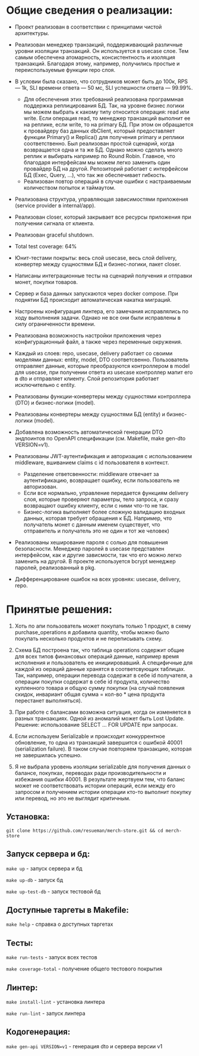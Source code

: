 
# Общие сведения о реализации:

* Проект реализован в соответствии с принципами чистой архитектуры.

* Реализован менеджер транзакций, поддерживающий различные уровни изоляции транзакций. Он используется в usecase слое. Тем самым обеспечена атомарность, консистентность и изоляция транзакций. Благодаря этому, например, получились простые и переиспользуемые функции repo слоя.

* В условии была сказано, что сотрудников может быть до 100к, RPS — 1k, SLI времени ответа — 50 мс, SLI успешности ответа — 99.99%.
	* Для обеспечения этих требований реализована программная поддержка реплицирования БД. Так, на уровне бизнес логики мы можем выбрать к какому типу относится операция: read или write. Если операция read, то менеджер транзакций выполнит ее на реплике, если write, то на primary БД. При этом он обращается к провайдеру баз данных dbClient, который предоставляет функции Primary() и Replica() для получения primary и реплики соответственно. Был реализован простой сценарий, когда возвращается одна и та же БД. Однако можно сделать много реплик и выбирать например по Round Robin. Главное, что благодаря интерфейсам мы можем легко заменить один провайдер БД на другой. Репозиторий работает с интерфейсом БД (Exec, Query, ...), что так же обеспечивает гибкость.
	* Реализован повтор операций в случае ошибки с настраиваемым количеством попыток и таймаутом.

* Реализована структура, управляющая зависимостями приложения (service provider в internal/app).

* Реализован closer, который закрывает все ресурсы приложения при получении сигнала от клиента.

* Реализован graceful shutdown.

* Total test coverage: 64%

* Юнит-тестами покрыты: весь слой usecase, весь слой delivery, конвертер между сущностями БД и бизнес-логики, пакет closer.

* Написаны интеграционные тесты на сценарий получения и отправки монет, покупки товаров.

* Сервер и база данных запускаются через docker compose. При поднятии БД происходит автоматическая накатка миграций.

* Настроены конфигурация линтера, его замечания исправлялись по ходу выполнения задачи. Однако не все они были исправлены в силу ограниченности времени.

* Реализована возможность настройки приложения через конфигурационный файл, а также через переменные окружения.

* Каждый из слоев: repo, usecase, delivery работает со своими моделями данных: entity, model, DTO соответсвенно. Пользователь отправляет данные, которые преобразуются контроллером в model для usecase, при получении ответа из usecase контроллер мапит его в dto и отправляет клиенту. Слой репозитория работает исключительно с entity.

* Реализованы функции-конвертеры между сущностями контроллера (DTO) и бизнес-логики (model).

* Реализованы конвертеры между сущностями БД (entity) и бизнес-логики (model).

* Добавлена возможность автоматической генерации DTO эндпоинтов по OpenAPI спецификации (см. Makefile, make gen-dto VERSION=v1).

* Реализованы JWT-аутентификация и авторизация с использованием middleware, вшиванием claims с id пользователя в контекст. 
	* Разделение ответсвенности: middleware отвечает за аутентификацию, возвращает ошибку, если пользователь не авторизован. 
	* Если все нормально, управление передается функциям delivery слоя, которые проверяют параметры, тело запроса, и сразу возвращают ошибку клиенту, если с ними что-то не так. 
	* Бизнес-логика выполняет более сложную валидацию входных данных, которая требует обращения к БД. Например, что получатель монет с данным именем существует, что отправитель и получатель это не один и тот же человек)

* Реализованы хеширование пароля с солью для повышения безопасности. Менеджер паролей в usecase представлен интерфейсом, как и другие зависмости, так что его можно легко заменить на другой. В проекте используется bcrypt менеджер паролей, реализованный в pkg.

* Дифференцирование ошибок на всех уровнях: usecase, delivery, repo.


# Принятые решения:

1. Хоть по апи пользователь может покупать только 1 продукт, в схему purchase_operations я добавила quantity, чтобы можно было покупать несколько продуктов и не переписывать схему.

2. Схема БД построена так, что таблица operations содержит общие для всех типов финансовых операций данные, например время исполнения и пользователь ее инициировавший. А специфичные для каждой из оераций данные хранятся в соответсвующих таблицах. Так, например, операции перевода содержат в себе id получателя, а операции покупки содержат в себе id продукта, количество купленного товара и общую сумму покупки (на случай появления скидок, инвариант общая сумма = кол-во * цена продукта перестанет выполняться).

3. При работе с балансами возможна ситуация, когда он изменяется в разных транзакциях. Одной из аномалий может быть Lost Update. Решение: использование SELECT ... FOR UPDATE при запросах.

4. Если используем Serializable и происходит конкуррентное обновление, то одна из транзакций завершится с ошибкой 40001 (serialization failure). В таком случае повторяем транзакцию, которая не завершилась успешно.

5. Я не выбрала уровень изоляции serializable для получения данных о балансе, покупках, переводах ради производительности и избежания ошибки 40001. В результате жертвуем тем, что баланс может не соответствовать истории операций, если между его запросом и получением истории операции кто-то выполнит покупку или перевод, но это не выглядит критичным.

## Установка:

```git clone https://github.com/resueman/merch-store.git && cd merch-store```

## Запуск сервера и бд:

```make up``` - запуск сервера и бд

```make up-db``` - запуск бд

```make up-test-db``` - запуск тестовой бд

## Доступные таргеты в Makefile:

```make help``` - справка о доступных таргетах

## Тесты:

```make run-tests``` - запуск всех тестов

```make coverage-total``` - получение общего тестового покрытия

## Линтер:

```make install-lint``` - установка линтера

```make run-lint``` - запуск линтера

## Кодогенерация:

```make gen-api VERSION=v1``` - генерация dto и сервера версии v1  
